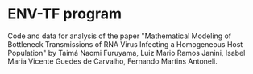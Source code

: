 # ENV-TF program
Code and data for analysis of the paper "Mathematical Modeling of Bottleneck Transmissions of RNA Virus Infecting a Homogeneous Host Population" by Taimá Naomi Furuyama, Luiz Mario Ramos Janini, Isabel Maria Vicente Guedes de Carvalho, Fernando Martins Antoneli.
